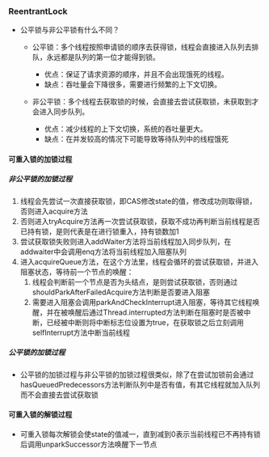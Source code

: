 ### ReentrantLock

- 公平锁与非公平锁有什么不同？
  - 公平锁：多个线程按照申请锁的顺序去获得锁，线程会直接进入队列去排队，永远都是队列的第一位才能得到锁。
    - 优点：保证了请求资源的顺序，并且不会出现饿死的线程。
    - 缺点：吞吐量会下降很多，需要进行频繁的上下文切换。

  - 非公平锁：多个线程去获取锁的时候，会直接去尝试获取锁，未获取到才会进入同步队列。
    - 优点：减少线程的上下文切换，系统的吞吐量更大。
    - 缺点：在并发较高的情况下可能导致等待队列中的线程饿死





#### 可重入锁的加锁过程

##### 非公平锁的加锁过程

1. 线程会先尝试一次直接获取锁，即CAS修改state的值，修改成功则取得锁，否则进入acquire方法
2. 否则进入tryAcquire方法再一次尝试获取锁，获取不成功再判断当前线程是否已持有锁，是则代表是在进行锁重入，持有锁数加1
3. 尝试获取锁失败则进入addWaiter方法将当前线程加入同步队列，在addwaiter中会调用enq方法将当前线程加入阻塞队列
4. 进入acquireQueue方法，在这个方法里，线程会循环的尝试获取锁，并进入阻塞状态，等待前一个节点的唤醒：
   1. 线程会判断前一个节点是否为头结点，是则尝试获取锁，否则通过shouldParkAfterFailedAcquire方法判断是否要进入阻塞
   2. 需要进入阻塞会调用parkAndCheckInterrupt进入阻塞，等待其它线程唤醒，并在被唤醒后通过Thread.interrupted方法判断在阻塞时是否被中断，已经被中断则将中断标志位设置为true，在获取锁之后立刻调用selfInterrupt方法中断当前线程





##### 公平锁的加锁过程

- 公平锁的加锁过程与非公平锁的加锁过程很类似，除了在尝试加锁前会通过hasQueuedPredecessors方法判断队列中是否有值，有其它线程就加入队列而不会直接去尝试获取锁



#### 可重入锁的解锁过程

- 可重入锁每次解锁会使state的值减一，直到减到0表示当前线程已不再持有锁后调用unparkSuccessor方法唤醒下一节点





